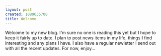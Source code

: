```yaml
--- 
layout: post
created: 1089635700
title: Welcome
---
```

Welcome to my new blog.  I'm sure no one is reading this yet but I hope to keep it fairly up to date.  I plan to post news items in my life, things I find interesting and any plans I have.  I also have a regular newletter I send out with all the recent updates.  For now, enjoy...
